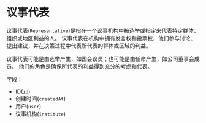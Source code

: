 # 议事代表

议事代表(`Representative`)是指在一个议事机构中被选举或指定来代表特定群体、组织或地区利益的人。
议事代表在机构中拥有发言权和投票权，他们参与讨论、提出建议，并在决策过程中代表所代表的群体或区域的利益。

议事代表可能是由选举产生，如国会议员；也可能是由任命产生，如公司董事会成员。
他们的角色是确保所代表的利益得到充分的考虑和代表。

字段：

- ID(`id`)
- 创建时间(`createdAt`)
- 用户(`user`) 
- 议事机构(`institute`)
